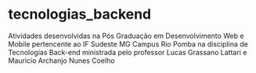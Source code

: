 # tecnologias_backend
Atividades desenvolvidas na Pós Graduação em Desenvolvimento Web e Mobile pertencente ao IF Sudeste MG Campus Rio Pomba na disciplina de Tecnologias Back-end ministrada pelo professor Lucas Grassano Lattari e Mauricio Archanjo Nunes Coelho
